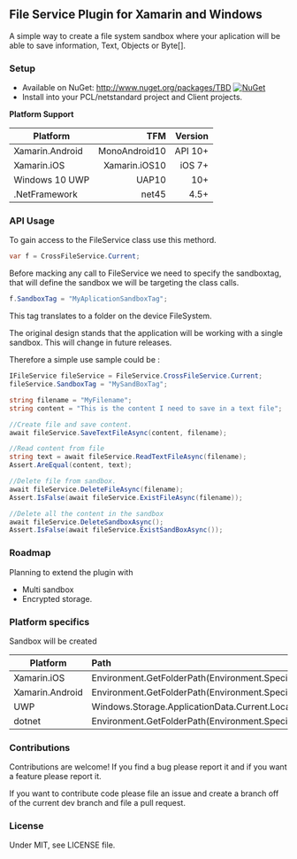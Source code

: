 ## File Service Plugin for Xamarin and Windows

A simple way to create a file system sandbox where your aplication will be able to save information, Text, Objects or Byte[].

### Setup
* Available on NuGet: http://www.nuget.org/packages/TBD [![NuGet](https://img.shields.io/nuget/v/Xam.Plugin.DeviceInfo.svg?label=NuGet)](https://www.nuget.org/packages/TBD/)
* Install into your PCL/netstandard project and Client projects.

**Platform Support**

|Platform|TFM|Version|
| ------------------- | ------------------: | ------------------: |
|Xamarin.Android|MonoAndroid10|API 10+|
|Xamarin.iOS|Xamarin.iOS10|iOS 7+|
|Windows 10 UWP|UAP10|10+|
|.NetFramework|net45|4.5+

### API Usage
To gain access to the FileService class use this methord.
```csharp
var f = CrossFileService.Current;
```
Before macking any call to FileService we need to specify the sandboxtag, that will define the sandbox we will be targeting the class calls.
```csharp
f.SandboxTag = "MyAplicationSandboxTag";
```
This tag translates to a folder on the device FileSystem. 

The original design stands that the application will be working with a single sandbox. This will change in future releases.

Therefore a simple use sample could be :
```csharp
IFileService fileService = FileService.CrossFileService.Current;
fileService.SandboxTag = "MySandBoxTag";

string filename = "MyFilename";
string content = "This is the content I need to save in a text file";

//Create file and save content.
await fileService.SaveTextFileAsync(content, filename);

//Read content from file
string text = await fileService.ReadTextFileAsync(filename);
Assert.AreEqual(content, text);

//Delete file from sandbox.
await fileService.DeleteFileAsync(filename);
Assert.IsFalse(await fileService.ExistFileAsync(filename));

//Delete all the content in the sandbox
await fileService.DeleteSandboxAsync();
Assert.IsFalse(await fileService.ExistSandBoxAsync());
```

### Roadmap
Planning to extend the plugin with

* Multi sandbox
* Encrypted storage. 

### Platform specifics
Sandbox will be created 

|Platform|Path|
| ------------------- | :------------------ |
Xamarin.iOS|Environment.GetFolderPath(Environment.SpecialFolder.LocalApplicationData);|
Xamarin.Android|Environment.GetFolderPath(Environment.SpecialFolder.LocalApplicationData);|
UWP|Windows.Storage.ApplicationData.Current.LocalCacheFolder.Path;|
dotnet|Environment.GetFolderPath(Environment.SpecialFolder.LocalApplicationData);|
 
### Contributions
Contributions are welcome! If you find a bug please report it and if you want a feature please report it.

If you want to contribute code please file an issue and create a branch off of the current dev branch and file a pull request.

### License
Under MIT, see LICENSE file.
